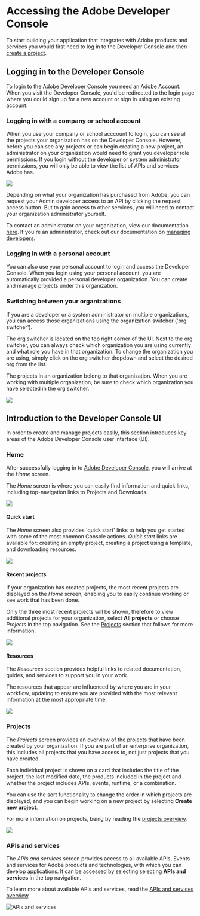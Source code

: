 # Accessing the Adobe Developer Console

To start building your application that integrates with Adobe products and services you would first need to log in to the Developer Console and then [create a project](./projects/index.md).

## Logging in to the Developer Console

To login to the [Adobe Developer Console](https://developer.adobe.com/console) you need an Adobe Account. When you visit the Developer Console, you'd be redirected to the login page where you could sign up for a new account or sign in using an existing account.

### Logging in with a company or school account

When you use your company or school acccount to login, you can see all the projects your organization has on the Developer Console. However, before you can see any projects or can begin creating a new project, an administrator on your organization would need to grant you developer role permissions. If you login without the developer or system administrator permissions, you will only be able to view the list of APIs and services Adobe has.

![](../images/user-view-request-access.png)

Depending on what your organization has purchased from Adobe, you can request your Admin developer access to an API by clicking the request access button. But to gain access to other services, you will need to contact your organization administrator yourself. 

To contact an administrator on your organization, view our documentation [here](https://helpx.adobe.com/enterprise/kb/contact-administrator.html). If you're an administrator, check out our documentation on [managing developers](https://helpx.adobe.com/enterprise/using/manage-developers.html).


### Logging in with a personal account

You can also use your personal account to login and access the Developer Console. When you login using your personal account, you are automatically provided a personal developer organization. You can create and manage projects under this organization.

### Switching between your organizations

If you are a developer or a system administrator on multiple organizations, you can access those organizations using the organization switcher ('org switcher').

The org switcher is located on the top right corner of the UI. Next to the org switcher, you can always check which organization you are using currently and what role you have in that organization. To change the organization you are using, simply click on the org switcher dropdown and select the desired org from the list. 

<InlineAlert slots="text" variant="info"/>

The projects in an organization belong to that organization. When you are working with multiple organization, be sure to check which organization you have selected in the org switcher.

![](../images/switch-organizations.png)


## Introduction to the Developer Console UI

In order to create and manage projects easily, this section introduces key areas of the Adobe Developer Console user interface (UI).

### Home

After successfully logging in to [Adobe Developer Console](/console), you will arrive at the _Home_ screen. 

The _Home_ screen is where you can easily find information and quick links, including top-navigation links to Projects and Downloads.

![](../images/developer-console-home.png)

#### Quick start

The _Home_ screen also provides 'quick start' links to help you get started with some of the most common Console actions. _Quick start_ links are available for: creating an empty project, creating a project using a template, and downloading resources.

![](../images/quick-start.png)

#### Recent projects

If your organization has created projects, the most recent projects are displayed on the _Home_ screen, enabling you to easily continue working or see work that has been done.

Only the three most recent projects will be shown, therefore to view additional projects for your organization, select **All projects** or choose _Projects_ in the top navigation. See the [Projects](#projects) section that follows for more information.

![](../images/recent-projects.png)

#### Resources

The _Resources_ section provides helpful links to related documentation, guides, and services to support you in your work.

The resources that appear are influenced by where you are in your workflow, updating to ensure you are provided with the most relevant information at the most appropriate time.

![](../images/resources.png)

### Projects

The _Projects_ screen provides an overview of the projects that have been created by your organization. If you are part of an enterprise organization, this includes all projects that you have access to, not just projects that you have created.

Each individual project is shown on a card that includes the title of the project, the last modified date, the products included in the project and whether the project includes APIs, events, runtime, or a combination.

You can use the sort functionality to change the order in which projects are displayed, and you can begin working on a new project by selecting **Create new project**.

For more information on projects, being by reading the [projects overview](projects/index.md).

![](../images/projects.png)

### APIs and services

The _APIs and services_ screen provides access to all available APIs, Events and services for Adobe products and technologies, with which you can develop applications. It can be accessed by selecting selecting **APIs and services** in the top navigation.

To learn more about available APIs and services, read the [APIs and services overview](apis-and-services.md).

![APIs and services](../images/apis-and-services.png)
